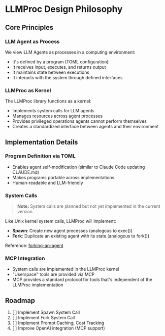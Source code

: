 # LLMProc Design Philosophy

## Core Principles

### LLM Agent as Process

We view LLM Agents as processes in a computing environment:
- It's defined by a program (TOML configuration)
- It receives input, executes, and returns output
- It maintains state between executions
- It interacts with the system through defined interfaces

### LLMProc as Kernel

The LLMProc library functions as a kernel:
- Implements system calls for LLM agents
- Manages resources across agent processes
- Provides privileged operations agents cannot perform themselves
- Creates a standardized interface between agents and their environment

## Implementation Details

### Program Definition via TOML

- Enables agent self-modification (similar to Claude Code updating CLAUDE.md)
- Makes programs portable across implementations
- Human-readable and LLM-friendly

### System Calls

> **Note:** System calls are planned but not yet implemented in the current version.

Like Unix kernel system calls, LLMProc will implement:
- **Spawn**: Create new agent processes (analogous to exec())
- **Fork**: Duplicate an existing agent with its state (analogous to fork())

Reference: [forking-an-agent](https://github.com/cccntu/forking-an-agent)

### MCP Integration

- System calls are implemented in the LLMProc kernel
- "Userspace" tools are provided via MCP
- MCP provides a standard protocol for tools that's independent of the LLMProc implementation

## Roadmap

1. [ ] Implement Spawn System Call
2. [ ] Implement Fork System Call
3. [ ] Implement Prompt Caching, Cost Tracking
4. [ ] Improve OpenAI integration (MCP support)